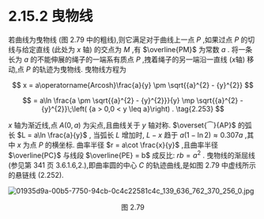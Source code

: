 # 2.15.2 曳物线

若曲线为曳物线 (图 2.79 中的粗线),则它满足对于曲线上一点 $P$ ,如果过点 $P$ 的切线与给定直线 (此处为 $x$ 轴) 的交点为 $M$ ,有 $\overline{PM}$ 为常数 $a$ . 将一条长为 $a$ 的不能伸展的绳子的一端系有质点 $P$ ,拽着绳子的另一端沿一直线 $\left( {x\text{轴}}\right)$ 移动,点 $P$ 的轨迹为曳物线. 曳物线方程为

$$
x = a\operatorname{Arcosh}\frac{a}{y} \pm  \sqrt{{a}^{2} - {y}^{2}}
$$

$$
= a\ln \frac{a \pm  \sqrt{{a}^{2} - {y}^{2}}}{y} \mp  \sqrt{{a}^{2} - {y}^{2}}\;\left( {a > 0,0 < y \leq  a}\right) . \tag{2.253}
$$

$x$ 轴为渐近线,点 $A\left( {0, a}\right)$ 为尖点,且曲线关于 $y$ 轴对称. $\overset{⏜}{AP}$ 的弧长 $L = a\ln \frac{a}{y}$ , 当弧长 $L$ 增加时, $L - x$ 趋于 $a\left( {1 - \ln 2}\right)  \approx  {0.307a}$ ,其中 $x$ 为点 $P$ 的横坐标. 曲率半径 $r = a\cot \frac{x}{y}$ ,且曲率半径 $\overline{PC}$ 与线段 $\overline{PE} = b$ 成反比: ${rb} = {a}^{2}$ . 曳物线的渐屈线 (参见第 341 页 3.6.1.6,2.),即曲率圆的中心 $C$ 的轨迹曲线,是如图 2.79 中虚线所示的悬链线 (2.252).

![01935d9a-00b5-7750-94cb-0c4c22581c4c_139_636_762_370_256_0.jpg](/images/01935d9a-00b5-7750-94cb-0c4c22581c4c_139_636_762_370_256_0.jpg)

<center>图 2.79</center>


